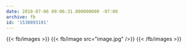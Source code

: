 ```yaml
---
date: 2018-07-06 09:06:31.000000000 -07:00
archive: fb
id: '1530893191'
---
```

{{< fb/images >}}
{{< fb/image src="image.jpg" />}}
{{< /fb/images >}}
